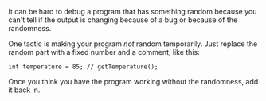 It can be hard to <word data-key="debug">debug</word> a program that has something random because you can't tell if the output is changing because of a bug or because of the randomness.

One tactic is making your program *not* random temporarily. Just replace the random part with a fixed number and a <word data-key="comment">comment</word>, like this:

    int temperature = 85; // getTemperature();

Once you think you have the program working without the randomness, add it back in.